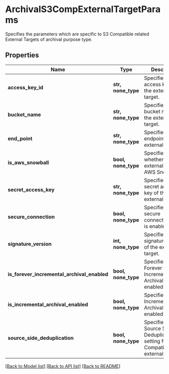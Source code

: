 # ArchivalS3CompExternalTargetParams

Specifies the parameters which are specific to S3 Compatible related External Targets of archival purpose type.

## Properties
Name | Type | Description | Notes
------------ | ------------- | ------------- | -------------
**access_key_id** | **str, none_type** | Specifies the access key id of the external target. | 
**bucket_name** | **str, none_type** | Specifies the bucket name of the external target. | 
**end_point** | **str, none_type** | Specifies the endpoint of the external target. | 
**is_aws_snowball** | **bool, none_type** | Specifies whether the external target is AWS Snowball. | [optional] 
**secret_access_key** | **str, none_type** | Specifies the secret access key of the external target. | [optional] 
**secure_connection** | **bool, none_type** | Specifies the secure connection(https) is enabled or not. | [optional] 
**signature_version** | **int, none_type** | Specifies the aws signature version of the external target. | [optional] 
**is_forever_incremental_archival_enabled** | **bool, none_type** | Specifies if Forever Incremental Archival setting is enabled or not. | [optional] 
**is_incremental_archival_enabled** | **bool, none_type** | Specifies if Incremental Archival setting is enabled or not. | [optional] 
**source_side_deduplication** | **bool, none_type** | Specifies the Source Side Deduplication setting for the S3 Compatible external target | [optional] 

[[Back to Model list]](../README.md#documentation-for-models) [[Back to API list]](../README.md#documentation-for-api-endpoints) [[Back to README]](../README.md)


